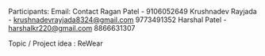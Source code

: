 Participants:                        Email:                                 Contact
Ragan Patel -                                                                 9106052649
Krushnadev Rayjada -    krushnadevrayjada8324@gmail.com                       9773491352
Harshal Patel -        harshalkr220@gmail.com                                 8866631307

Topic / Project idea : ReWear
